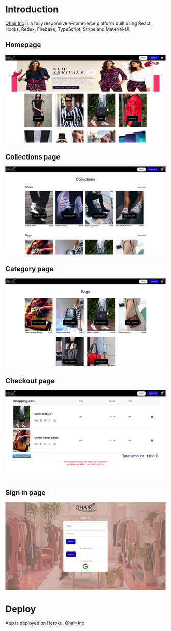 # Introduction
[Qhair Inc](https://qhair-inc.herokuapp.com/home) is a fully responsive e-commerce platform built using React, Hooks, Redux, Firebase, TypeScript, Stripe and Material-UI.

## Homepage

![Home page](https://github.com/syedfarathsayeed/qhair-inc/blob/master/src/resources/images/homepage.jpeg)

## Collections page

![Collection page](https://github.com/syedfarathsayeed/qhair-inc/blob/master/src/resources/images/collections.jpeg)

## Category page

![Category page](https://github.com/syedfarathsayeed/qhair-inc/blob/master/src/resources/images/category.jpeg)

## Checkout page

![Checkout page](https://github.com/syedfarathsayeed/qhair-inc/blob/master/src/resources/images/checkout.jpeg)

## Sign in page

![signin page](https://github.com/syedfarathsayeed/qhair-inc/blob/master/src/resources/images/signin.jpeg)

# Deploy

App is deployed on Heroku, [Qhair-Inc](https://qhair-inc.herokuapp.com/home)
